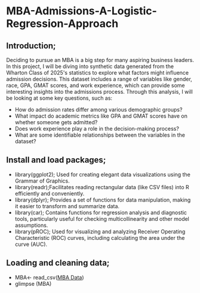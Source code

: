 # MBA-Admissions-A-Logistic-Regression-Approach
## Introduction;
Deciding to pursue an MBA is a big step for many aspiring business leaders. In this project, I will be diving into synthetic data generated from the Wharton Class of 2025's statistics to explore what factors might influence admission decisions. This dataset includes a range of variables like gender, race, GPA, GMAT scores, and work experience, which can provide some interesting insights into the admissions process.
Through this analysis, I will be looking at some key questions, such as:
- How do admission rates differ among various demographic groups?
- What impact do academic metrics like GPA and GMAT scores have on whether someone gets admitted?
- Does work experience play a role in the decision-making process?
- What are some identifiable relationships between the variables in the dataset? 

## Install and load packages; 
- library(ggplot2); Used for creating elegant data visualizations using the Grammar of Graphics.
- library(readr);Facilitates reading rectangular data (like CSV files) into R efficiently and conveniently.
- library(dplyr); Provides a set of functions for data manipulation, making it easier to transform and summarize data.
- library(car); Contains functions for regression analysis and diagnostic tools, particularly useful for checking multicollinearity and other model assumptions.
- library(pROC); Used for visualizing and analyzing Receiver Operating Characteristic (ROC) curves, including calculating the area under the curve (AUC).

## Loading and cleaning data;
- MBA<- read_csv([MBA Data]("https://raw.githubusercontent.com/tafuti6/tonyafuti/refs/heads/main/MBA.csv"))
- glimpse (MBA)



